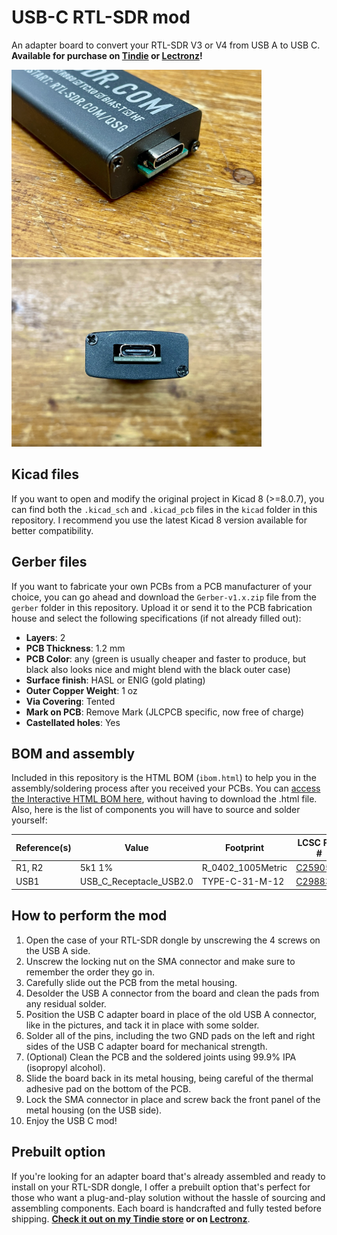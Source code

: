 # USB-C RTL-SDR mod
An adapter board to convert your RTL-SDR V3 or V4 from USB A to USB C. **Available for purchase on [Tindie](https://www.tindie.com/products/ragone/usb-c-rtl-sdr-v3v4-mod/) or [Lectronz](https://lectronz.com/products/usb-c-rtl-sdr-v3-v4-mod)!**

<img src="/images/img_1.jpg?raw=true" alt="USB-C RTL-SDR v3" width=400 /> <img src="/images/img_2.jpg?raw=true" alt="USB-C RTL-SDR v3" width=400 />

## Kicad files
If you want to open and modify the original project in Kicad 8 (>=8.0.7), you can find both the `.kicad_sch` and `.kicad_pcb` files in the `kicad` folder in this repository. I recommend you use the latest Kicad 8 version available for better compatibility.

## Gerber files
If you want to fabricate your own PCBs from a PCB manufacturer of your choice, you can go ahead and download the `Gerber-v1.x.zip` file from the `gerber` folder in this repository. Upload it or send it to the PCB fabrication house and select the following specifications (if not already filled out):
- **Layers**: 2
- **PCB Thickness**: 1.2 mm
- **PCB Color**: any (green is usually cheaper and faster to produce, but black also looks nice and might blend with the black outer case)
- **Surface finish**: HASL or ENIG (gold plating)
- **Outer Copper Weight**: 1 oz
- **Via Covering**: Tented
- **Mark on PCB**: Remove Mark (JLCPCB specific, now free of charge)
- **Castellated holes**: Yes

## BOM and assembly

Included in this repository is the HTML BOM (`ibom.html`) to help you in the assembly/soldering process after you received your PCBs. You can [access the Interactive HTML BOM here](https://umbertoragone.github.io/usbc-rtl-sdr/bom/ibom.html), without having to download the .html file. Also, here is the list of components you will have to source and solder yourself:

| Reference(s) | Value                   | Footprint         | LCSC Part #                                                   | Qty |
| ------------ | ----------------------- | ----------------- | ------------------------------------------------------------- | --- |
| R1, R2       | 5k1 1%                  | R_0402_1005Metric | [C25905](https://www.lcsc.com/product-detail/C25905.html)     | 2   |
| USB1         | USB_C_Receptacle_USB2.0 | TYPE-C-31-M-12    | [C2988369](https://www.lcsc.com/product-detail/C2988369.html) | 1   |

## How to perform the mod
1. Open the case of your RTL-SDR dongle by unscrewing the 4 screws on the USB A side.
2. Unscrew the locking nut on the SMA connector and make sure to remember the order they go in.
3. Carefully slide out the PCB from the metal housing.
4. Desolder the USB A connector from the board and clean the pads from any residual solder.
5. Position the USB C adapter board in place of the old USB A connector, like in the pictures, and tack it in place with some solder.
6. Solder all of the pins, including the two GND pads on the left and right sides of the USB C adapter board for mechanical strength.
7. (Optional) Clean the PCB and the soldered joints using 99.9% IPA (isopropyl alcohol).
8. Slide the board back in its metal housing, being careful of the thermal adhesive pad on the bottom of the PCB.
9. Lock the SMA connector in place and screw back the front panel of the metal housing (on the USB side).
10. Enjoy the USB C mod!

## Prebuilt option
If you're looking for an adapter board that's already assembled and ready to install on your RTL-SDR dongle, I offer a prebuilt option that's perfect for those who want a plug-and-play solution without the hassle of sourcing and assembling components. Each board is handcrafted and fully tested before shipping. **[Check it out on my Tindie store](https://www.tindie.com/products/ragone/usb-c-rtl-sdr-v3v4-mod/) or on [Lectronz](https://lectronz.com/products/usb-c-rtl-sdr-v3-v4-mod)**.
